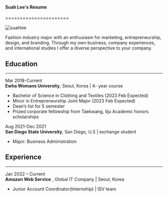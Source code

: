 #### Suah Lee's Resume
======================

![suahlee](https://user-images.githubusercontent.com/100741185/156727894-32b68bbe-c8cd-415a-b58b-b6521bd590ff.png)

Fashion industry major with an enthusiasm for marketing, entrepreneurship, design, and branding. Through my
own business, company experiences, and international studies I offer a diverse perspective to your company.

## Education
---
Mar 2018-Current  
**Ewha Womans University**, Seoul, Korea | 4- year course
 - Bachelor of Science in Clothing and Textiles (2023 Feb Expected)
 - Minor in Entrepreneurship Joint Major (2023 Feb Expected)
 - Dean’s list for 5 semester
 - Prized corporate fellowship from Taekwang, Ilju Academic honors scholarships
                  
Aug 2021-Dec 2021  
**San Diego State University**, San Diego, U.S | exchange student
 - Major: Business Administration

## Experience
---
Jan 2022 – Current  
**Amazon Web Service** , Global IT Company | Seoul, Korea   
 - Junior Account Coordinator(Internship) | ISV team

